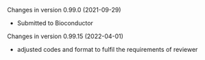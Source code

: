 Changes in version 0.99.0 (2021-09-29)
+ Submitted to Bioconductor

Changes in version 0.99.15 (2022-04-01)
+ adjusted codes and format to fulfil the requirements of reviewer


